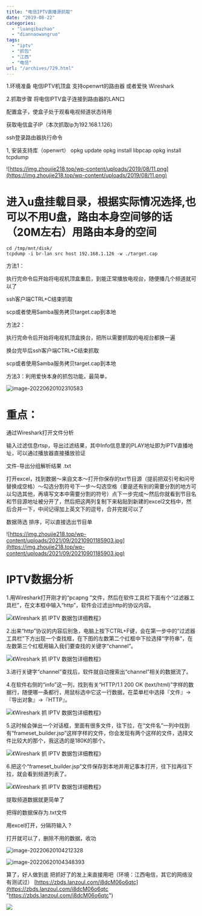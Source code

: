 ```yaml
---
title: "电信IPTV直播源抓取"
date: "2019-08-22"
categories: 
  - "luanqibazhao"
  - "diannaowangruo"
tags: 
  - "iptv"
  - "抓包"
  - "江西"
  - "电信"
url: "/archives/729.html"
---
```


1.环境准备 电信IPTV机顶盒 支持openwrt的路由器 或者爱快 Wireshark

2.抓取步骤 将电信IPTV盒子连接到路由器的LAN口

配置盒子，使盒子处于观看电视频道状态待用

获取电信盒子IP（本次抓取ip为192.168.1.126）

ssh登录路由器执行命令

1, 安装支持库（openwrt） opkg update opkg install libpcap opkg install tcpdump

![https://img.zhoujie218.top/wp-content/uploads/2019/08/11.png](https://img.zhoujie218.top/wp-content/uploads/2019/08/11.png)

# 进入u盘挂载目录，根据实际情况选择,也可以不用U盘，路由本身空间够的话（20M左右）用路由本身的空间

```
cd /tmp/mnt/disk/
tcpdump -i br-lan src host 192.168.1.126 -w ./target.cap
```

方法1：

执行完命令后开始将电视机顶盒重启，到能正常播放电视台，随便播几个频道就可以了

ssh客户端CTRL+C结束抓取

scp或者使用Samba服务拷贝target.cap到本地

方法2：

执行完命令后开始将电视机顶盒换台，把所以需要抓取的电视台都换一遍

换台完毕后ssh客户端CTRL+C结束抓取

scp或者使用Samba服务拷贝target.cap到本地

方法3：利用爱快本身的抓包功能，最简单，

![image-20220620102310583](https://img.zhoujie218.top/piggo/202206201027465.png)

# 重点：

通过Wireshark打开文件分析

输入过滤信息rtsp，导出过滤结果，其中Info信息里的PLAY地址即为IPTV直播地址，可以通过播放器直接播放验证

文件-导出分组解析结果 .txt

打开excel，找到数据～来自文本～打开你保存的txt节目源（提前把双引号和问号替换成空格）～勾选分割符号下一步～勾选空格（要是还有别的需要分割的地方可以勾选其他，再填写文本中需要分割的符号）点下一步完成～然后你就看到节目名和节目源地址被分开了，然后把这两列复制下来粘贴到新建的excel2文档中，然后合并一下，中间记得加上英文下的逗号，合并完就可以了

数据筛选 排序，可以直接选出节目单

![https://img.zhoujie218.top/wp-content/uploads/2021/09/20210901185903.jpg](https://img.zhoujie218.top/wp-content/uploads/2021/09/20210901185903.jpg)

# IPTV数据分析

1.用Wireshark打开刚才的“pcapng ”文件，然后在软件工具栏下面有个“过滤器工具栏”，在文本框中输入“http”，软件会过滤出http的协议内容。

![《Wireshark 抓 IPTV 数据包详细教程》](https://img.zhoujie218.top/piggo/202206201027998.jpeg)

2.出来“http”协议的内容后别急，电脑上按下CTRL+F键，会在第一步中的“过滤器工具栏”下方出现一个查找框，在下图的左数第二个红框中下拉选择“字符串”，在左数第三个红框用输入我们要查找的关键字“channel”。

![《Wireshark 抓 IPTV 数据包详细教程》](https://img.zhoujie218.top/piggo/202206201027933.jpeg)

3.进行关键字“channel”查找后，软件就自动搜索出“channel”相关的数据流了。

4.在软件右侧的“info”这一列，找到有关“HTTP/1.1 200 OK (text/html)”字样的数据行，随便哪一条都行，用鼠标选中它这一行数据，在菜单栏中选择『文件』→『导出对象』→『HTTP』。

![《Wireshark 抓 IPTV 数据包详细教程》](https://img.zhoujie218.top/piggo/202206201027199.jpeg)

5.这时候会弹出一个对话框，里面有很多文件，往下拉，在“文件名”一列中找到有“frameset\_builder.jsp”这样字样的文件，你会发现有两个这样的文件，选择文件比较大的那个，我这选的是180K的那个。

![《Wireshark 抓 IPTV 数据包详细教程》](https://img.zhoujie218.top/piggo/202206201028038.jpeg)

6.把这个“frameset\_builder.jsp”文件保存到本地并用记事本打开，往下拉再往下拉，就会看到频道列表了。

![《Wireshark 抓 IPTV 数据包详细教程》](https://img.zhoujie218.top/piggo/202206201028835.jpeg)

提取频道数据就更简单了

把得的数据保存为.txt文件

用excel打开，分隔符输入 ?

打开就可以了，删除不用的数据，收功

![image-20220620104212328](https://img.zhoujie218.top/piggo/202206201043590.png)

![image-20220620104348393](https://img.zhoujie218.top/piggo/202206201043533.png)

算了，好人做到底 把抓好了的发上来直接用吧（环境：江西电信，其它的网络没有测试过） [https://zbds.lanzoul.com/i8dcM06o6qtc](https://zbds.lanzoul.com/i8dcM06o6qtc "https://zbds.lanzoul.com/i8dcM06o6qtc")

![](https://img.zhoujie218.top/wp-content/uploads/2019/08/20220620030737533.png)
